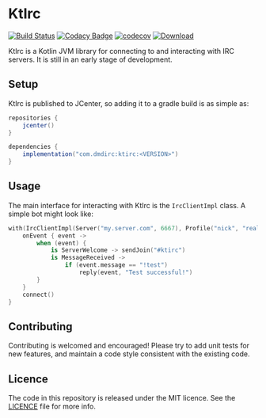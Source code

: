 # KtIrc

[![Build Status](https://travis-ci.org/csmith/KtIrc.svg?branch=master)](https://travis-ci.org/csmith/KtIrc)
[![Codacy Badge](https://api.codacy.com/project/badge/Grade/c01221cbf9cf413ba4d94cb8c80e334a)](https://www.codacy.com/app/csmith/KtIrc?utm_source=github.com&amp;utm_medium=referral&amp;utm_content=csmith/KtIrc&amp;utm_campaign=Badge_Grade)
[![codecov](https://codecov.io/gh/csmith/KtIrc/branch/master/graph/badge.svg)](https://codecov.io/gh/csmith/KtIrc)
[![Download](https://api.bintray.com/packages/dmdirc/releases/ktirc/images/download.svg)](https://bintray.com/dmdirc/releases/ktirc/_latestVersion)

KtIrc is a Kotlin JVM library for connecting to and interacting with IRC servers.
It is still in an early stage of development.

## Setup

KtIrc is published to JCenter, so adding it to a gradle build is as simple as:

```groovy
repositories {
    jcenter()
}

dependencies {
    implementation("com.dmdirc:ktirc:<VERSION>")
}
```

## Usage

The main interface for interacting with KtIrc is the `IrcClientImpl` class. A
simple bot might look like:

```kotlin
with(IrcClientImpl(Server("my.server.com", 6667), Profile("nick", "realName", "userName"))) {
    onEvent { event ->
        when (event) {
            is ServerWelcome -> sendJoin("#ktirc")
            is MessageReceived ->
                if (event.message == "!test")
                    reply(event, "Test successful!")
        }
    }
    connect()
}
```

## Contributing

Contributing is welcomed and encouraged! Please try to add unit tests for new features,
and maintain a code style consistent with the existing code.

## Licence

The code in this repository is released under the MIT licence. See the
[LICENCE](LICENCE) file for more info.